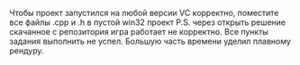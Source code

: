 Чтобы проект запустился на любой версии VC корректно, поместите все файлы .срр и .h в пустой win32 проект
P.S. через открыть решение скачанное с репозитория игра работает не корректно.
Все пункты задания выполнить не успел. Большую часть времени уделил плавному рендуру.
